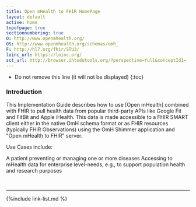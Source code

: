 ```yaml
---
title: Open mHealth to FHIR HomePage
layout: default
active: home
topofpage: true
sectionnumbering: true
O: http://www.openmhealth.org/
OS: http://www.openmhealth.org/schemas/omh_
F: http://hl7.org/fhir/STU3/
loinc_url: https://loinc.org/
sct_url: http://browser.ihtsdotools.org/?perspective=full&conceptId1=
---
```


<!-- TOC  the css styling for this is \pages\assets\css\project.css under 'markdown-toc'-->

* Do not remove this line (it will not be displayed)
{:toc}


### Introduction

This Implementation Guide describes how to use [Open mHealth] combined with FHIR to pull health data from popular third-party APIs like Google Fit and FitBit and Apple iHealth.  This data is made accessible to a FHIR SMART client either in the native OmH schema format or as FHIR resources (typically FHIR Observations) using the OmH Shimmer application and "Open mHealth to FHIR" server.

Use Cases include:

A patient preventing or managing one or more diseases
Accessing to mHealth data for enterprise level-needs, e.g., to support population health and research purposes


<!-- end TOC -->

<br />


---

{%include link-list.md %}
